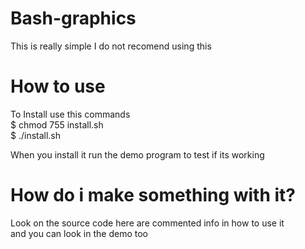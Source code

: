 # Bash-graphics
This is really simple I do not recomend using this

# How to use
To Install use this commands                                         
$ chmod 755 install.sh               
$ ./install.sh

When you install it run the demo program to test if its working

# How do i make something with it?
Look on the source code here are commented info in how to use it                
and you can look in the demo too
